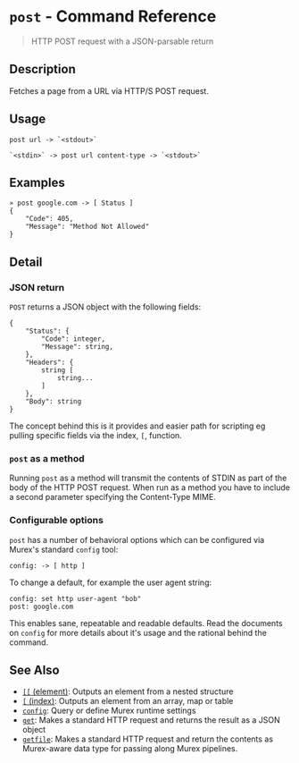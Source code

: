 # `post` - Command Reference

> HTTP POST request with a JSON-parsable return

## Description

Fetches a page from a URL via HTTP/S POST request.

## Usage

    post url -> `<stdout>`

    `<stdin>` -> post url content-type -> `<stdout>`

## Examples

    » post google.com -> [ Status ]
    {
        "Code": 405,
        "Message": "Method Not Allowed"
    }

## Detail

### JSON return

`POST` returns a JSON object with the following fields:

    {
        "Status": {
            "Code": integer,
            "Message": string,
        },
        "Headers": {
            string [
                string...
            ]
        },
        "Body": string
    }

The concept behind this is it provides and easier path for scripting eg pulling
specific fields via the index, `[`, function.

### `post` as a method

Running `post` as a method will transmit the contents of STDIN as part of the
body of the HTTP POST request. When run as a method you have to include a second
parameter specifying the Content-Type MIME.

### Configurable options

`post` has a number of behavioral options which can be configured via Murex's
standard `config` tool:

    config: -> [ http ]

To change a default, for example the user agent string:

    config: set http user-agent "bob"
    post: google.com

This enables sane, repeatable and readable defaults. Read the documents on
`config` for more details about it's usage and the rational behind the command.

## See Also

- [`[[` (element)](../commands/element.md):
  Outputs an element from a nested structure
- [`[` (index)](../commands/index.md):
  Outputs an element from an array, map or table
- [`config`](../commands/config.md):
  Query or define Murex runtime settings
- [`get`](../commands/get.md):
  Makes a standard HTTP request and returns the result as a JSON object
- [`getfile`](../commands/getfile.md):
  Makes a standard HTTP request and return the contents as Murex-aware data type for passing along Murex pipelines.
